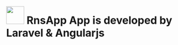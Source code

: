 <img src="http://immobiliare.github.io/ApnsPHP/images/logo.png" width="48"> RnsApp App is developed by Laravel & Angularjs
==========================
